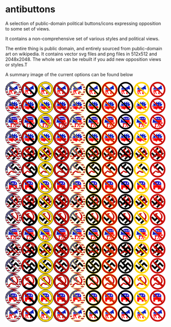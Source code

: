 # antibuttons
A selection of public-domain political buttons/icons expressing opposition to some set of views.

It contains a non-comprehensive set of various styles and political views.  

The entire thing is public domain, and entirely sourced from public-domain art on wikipedia.  It contains  vector svg files and png files in 512x512 and 2048x2048.  The whole set can be rebuilt if you add new opposition views or styles.T

A summary image of the current options can be found below

![Image of all icons](build/output_png/summary_0512.png)

